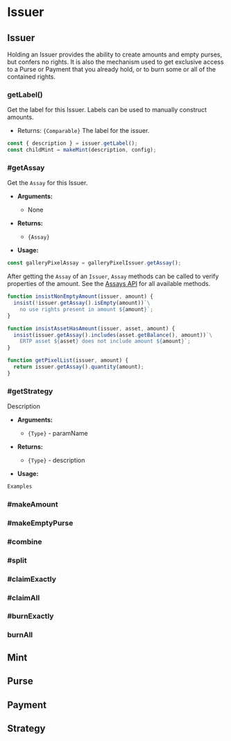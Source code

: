 # Issuer

## Issuer

Holding an Issuer provides the ability to create amounts and empty purses, but confers no rights. It is also the mechanism used to get exclusive access to a Purse or Payment that you already hold, or to burn some or all of the contained rights.

### getLabel()
Get the label for this Issuer. Labels can be used to manually construct amounts.

- Returns: `{Comparable}` The label for the issuer.

```js
const { description } = issuer.getLabel();
const childMint = makeMint(description, config);
```
### #getAssay
Get the `Assay` for this Issuer.

- **Arguments:**
  - None

- **Returns:**
  - `{Assay}`

- **Usage:**

```js
const galleryPixelAssay = galleryPixelIssuer.getAssay();
```

After getting the `Assay` of an `Issuer`, `Assay` methods can be called to verify properties of the amount. See the [Assays API](/api/assays) for all available methods.

```js
function insistNonEmptyAmount(issuer, amount) {
  insist(!issuer.getAssay().isEmpty(amount))`\
    no use rights present in amount ${amount}`;
}

function insistAssetHasAmount(issuer, asset, amount) {
  insist(issuer.getAssay().includes(asset.getBalance(), amount))`\
    ERTP asset ${asset} does not include amount ${amount}`;
}

function getPixelList(issuer, amount) {
  return issuer.getAssay().quantity(amount);
}
```

### #getStrategy
Description

- **Arguments:**
  - `{Type}` - paramName

- **Returns:**
  - `{Type}` - description

- **Usage:**

```js
Examples
```
### #makeAmount

### #makeEmptyPurse

### #combine

### #split

### #claimExactly

### #claimAll

### #burnExactly

### burnAll

## Mint

## Purse

## Payment

## Strategy
